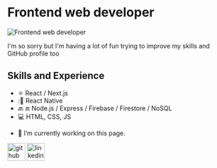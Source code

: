 # Frontend web developer

![Frontend web developer](https://newitsystems.co.nz/i111.jpg)

I'm so sorry but I'm having a lot of fun  trying to improve my skills and GitHub profile too

## Skills and Experience
* :atom_symbol: React / Next.js
* ::iphone: React Native
* :back: :end: Node.js / Express / Firebase / Firestore / NoSQL	
* :computer: HTML, CSS, JS




- 🔭 I’m currently working on this page. 


[<img src='https://cdn.jsdelivr.net/npm/simple-icons@3.0.1/icons/github.svg' alt='github' height='40'>](https://github.com/robertocandales)  [<img src='https://cdn.jsdelivr.net/npm/simple-icons@3.0.1/icons/linkedin.svg' alt='linkedin' height='40'>](https://www.linkedin.com/in/robertocandales/)  

